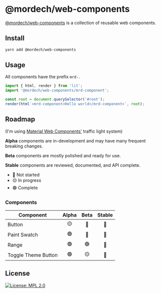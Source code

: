 # @mordech/web-components

[@mordech/web-components](https://www.npmjs.com/package/@mordech/web-components) is a collection of reusable web components.

## Install

```sh
yarn add @mordech/web-components
```

## Usage

All components have the prefix `mrd-`.

```js
import { html, render } from 'lit';
import '@mordech/web-components/mrd-component';

const root = document.querySelector('#root');
render(html`<mrd-component>Hello world</mrd-component>`, root);
```

## Roadmap

(I'm using [Material Web Components'](https://github.com/material-components/material-web) traffic light system)

**Alpha** components are in-development and may have many frequent breaking
changes.

**Beta** components are mostly polished and ready for use.

**Stable** components are reviewed, documented, and API complete.

- 🔴 Not started
- 🟡 In progress
- 🟢 Complete

### Components

| Component           | Alpha | Beta | Stable |
| ------------------- | :---: | :--: | :----: |
| Button              |  🟡   |  🔴  |   🔴   |
| Paint Swatch        |  🟢   |  🔴  |   🔴   |
| Range               |  🟢   |  🟢  |   🔴   |
| Toggle Theme Button |  🟢   |  🟡  |   🔴   |

## License

[![License: MPL 2.0](https://img.shields.io/badge/License-MPL_2.0-brightgreen.svg)](https://opensource.org/licenses/MPL-2.0)
